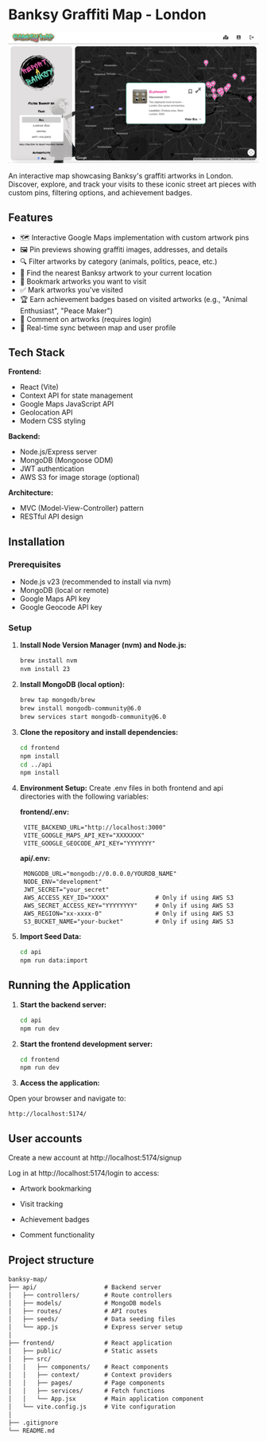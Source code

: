 # Banksy Graffiti Map - London

![Banksy Map Preview](app-preview.png) 

An interactive map showcasing Banksy's graffiti artworks in London. Discover, explore, and track your visits to these iconic street art pieces with custom pins, filtering options, and achievement badges.

## Features

- 🗺️ Interactive Google Maps implementation with custom artwork pins
- 🖼️ Pin previews showing graffiti images, addresses, and details
- 🔍 Filter artworks by category (animals, politics, peace, etc.)
- 📍 Find the nearest Banksy artwork to your current location
- 🔖 Bookmark artworks you want to visit
- ✅ Mark artworks you've visited
- 🏆 Earn achievement badges based on visited artworks (e.g., "Animal Enthusiast", "Peace Maker")
- 💬 Comment on artworks (requires login)
- 🔄 Real-time sync between map and user profile

## Tech Stack

**Frontend:**
- React (Vite)
- Context API for state management
- Google Maps JavaScript API
- Geolocation API
- Modern CSS styling

**Backend:**
- Node.js/Express server
- MongoDB (Mongoose ODM)
- JWT authentication
- AWS S3 for image storage (optional)

**Architecture:**
- MVC (Model-View-Controller) pattern
- RESTful API design

## Installation

### Prerequisites

- Node.js v23 (recommended to install via nvm)
- MongoDB (local or remote)
- Google Maps API key
- Google Geocode API key

### Setup

1. **Install Node Version Manager (nvm) and Node.js:**

   ```bash
   brew install nvm
   nvm install 23
2. **Install MongoDB (local option):**

    ```bash
    brew tap mongodb/brew
    brew install mongodb-community@6.0
    brew services start mongodb-community@6.0

3. **Clone the repository and install dependencies:** 
    ```bash
    cd frontend
    npm install
    cd ../api
    npm install    

4. **Environment Setup:**
Create .env files in both frontend and api directories with the following variables:

    **frontend/.env:**

        VITE_BACKEND_URL="http://localhost:3000"
        VITE_GOOGLE_MAPS_API_KEY="XXXXXXX"
        VITE_GOOGLE_GEOCODE_API_KEY="YYYYYYY"   

    **api/.env:**

        MONGODB_URL="mongodb://0.0.0.0/YOURDB_NAME"
        NODE_ENV="development"
        JWT_SECRET="your_secret"
        AWS_ACCESS_KEY_ID="XXXX"             # Only if using AWS S3
        AWS_SECRET_ACCESS_KEY="YYYYYYYY"     # Only if using AWS S3
        AWS_REGION="xx-xxxx-0"               # Only if using AWS S3
        S3_BUCKET_NAME="your-bucket"         # Only if using AWS S3

5. **Import Seed Data:**
    ```bash
    cd api
    npm run data:import

## Running the Application

1. **Start the backend server:**
    ```bash
    cd api
    npm run dev

2. **Start the frontend development server:**
    ```bash
    cd frontend
    npm run dev

3. **Access the application:**

Open your browser and navigate to:

    http://localhost:5174/

## User accounts

Create a new account at http://localhost:5174/signup

Log in at http://localhost:5174/login to access:

 - Artwork bookmarking

 - Visit tracking

 - Achievement badges

 - Comment functionality

## Project structure
```
banksy-map/
├── api/                   # Backend server
│   ├── controllers/       # Route controllers
│   ├── models/            # MongoDB models
│   ├── routes/            # API routes
│   ├── seeds/             # Data seeding files
│   └── app.js             # Express server setup
│
├── frontend/              # React application
│   ├── public/            # Static assets
│   ├── src/
│   │   ├── components/    # React components
│   │   ├── context/       # Context providers
│   │   ├── pages/         # Page components
│   │   ├── services/      # Fetch functions
│   │   └── App.jsx        # Main application component
│   └── vite.config.js     # Vite configuration
│
├── .gitignore
└── README.md